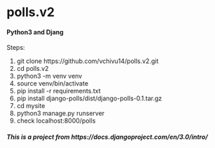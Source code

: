 # polls.v2

<h4>Python3 and Djang</h4>
<p>Steps:</p>
<ol>
  <li>git clone https://github.com/vchivu14/polls.v2.git</li>
  <li>cd polls.v2</li>
  <li>python3 -m venv venv</li>
  <li>source venv/bin/activate</li>
  <li>pip install -r requirements.txt</li>
  <li>pip install django-polls/dist/django-polls-0.1.tar.gz</li>
  <li>cd mysite</li>
  <li>python3 manage.py runserver</li>
  <li>check localhost:8000/polls</li>
</ol>
<h5>This is a project from https://docs.djangoproject.com/en/3.0/intro/</h5>
